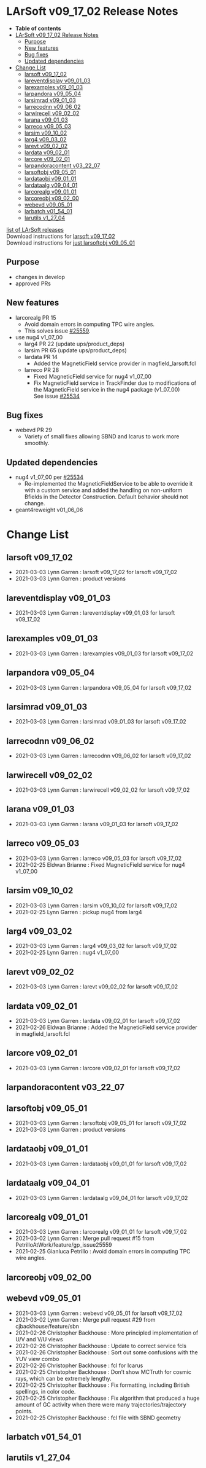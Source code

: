 LArSoft v09\_17\_02 Release Notes
======================================================================

-   **Table of contents**
-   [LArSoft v09\_17\_02 Release Notes](#LArSoft-v09_17_02-Release-Notes)
    -   [Purpose](#Purpose)
    -   [New features](#New-features)
    -   [Bug fixes](#Bug-fixes)
    -   [Updated dependencies](#Updated-dependencies)
-   [Change List](#Change-List)
    -   [larsoft v09\_17\_02](#larsoft-v09_17_02)
    -   [lareventdisplay v09\_01\_03](#lareventdisplay-v09_01_03)
    -   [larexamples v09\_01\_03](#larexamples-v09_01_03)
    -   [larpandora v09\_05\_04](#larpandora-v09_05_04)
    -   [larsimrad v09\_01\_03](#larsimrad-v09_01_03)
    -   [larrecodnn v09\_06\_02](#larrecodnn-v09_06_02)
    -   [larwirecell v09\_02\_02](#larwirecell-v09_02_02)
    -   [larana v09\_01\_03](#larana-v09_01_03)
    -   [larreco v09\_05\_03](#larreco-v09_05_03)
    -   [larsim v09\_10\_02](#larsim-v09_10_02)
    -   [larg4 v09\_03\_02](#larg4-v09_03_02)
    -   [larevt v09\_02\_02](#larevt-v09_02_02)
    -   [lardata v09\_02\_01](#lardata-v09_02_01)
    -   [larcore v09\_02\_01](#larcore-v09_02_01)
    -   [larpandoracontent v03\_22\_07](#larpandoracontent-v03_22_07)
    -   [larsoftobj v09\_05\_01](#larsoftobj-v09_05_01)
    -   [lardataobj v09\_01\_01](#lardataobj-v09_01_01)
    -   [lardataalg v09\_04\_01](#lardataalg-v09_04_01)
    -   [larcorealg v09\_01\_01](#larcorealg-v09_01_01)
    -   [larcoreobj v09\_02\_00](#larcoreobj-v09_02_00)
    -   [webevd v09\_05\_01](#webevd-v09_05_01)
    -   [larbatch v01\_54\_01](#larbatch-v01_54_01)
    -   [larutils v1\_27\_04](#larutils-v1_27_04)

[list of LArSoft releases](LArSoft_release_list)\
Download instructions for [larsoft v09\_17\_02](http://scisoft.fnal.gov/scisoft/bundles/larsoft/v09_17_02/larsoft-v09_17_02.html)\
Download instructions for [just larsoftobj v09\_05\_01](http://scisoft.fnal.gov/scisoft/bundles/larsoftobj/v09_05_01/larsoftobj-v09_05_01.html)

Purpose
--------------------

-   changes in develop
-   approved PRs

New features
------------------------------

-   larcorealg PR 15
    -   Avoid domain errors in computing TPC wire angles.
    -   This solves issue [\#25559](/redmine/issues/25559 "Bug: geo::WireGeo wire angle calculation (Closed)").
-   use nug4 v1\_07\_00
    -   larg4 PR 22 (update ups/product\_deps)
    -   larsim PR 65 (update ups/product\_deps)
    -   lardata PR 14
        -   Added the MagneticField service provider in magfield\_larsoft.fcl
    -   larreco PR 28
        -   Fixed MagneticField service for nug4 v1\_07\_00
        -   Fix MagneticField service in TrackFinder due to modifications of the MagneticField service in the nug4 package (v1\_07\_00)\
            See issue [\#25534](/redmine/issues/25534 "Feature: Merge branch feature/MagneticFieldService in nug4 and make a new release (Closed)")

Bug fixes
------------------------

-   webevd PR 29
    -   Variety of small fixes allowing SBND and Icarus to work more smoothly.

Updated dependencies
----------------------------------------------

-   nug4 v1\_07\_00 per [\#25534](/redmine/issues/25534 "Feature: Merge branch feature/MagneticFieldService in nug4 and make a new release (Closed)")
    -   Re-implemented the MagneticFieldService to be able to override it with a custom service and added the handling on non-uniform Bfields in the Detector Construction. Default behavior should not change.
-   geant4reweight v01\_06\_06

Change List
============================

larsoft v09\_17\_02
------------------------------------------

-   2021-03-03 Lynn Garren : larsoft v09\_17\_02 for larsoft v09\_17\_02
-   2021-03-03 Lynn Garren : product versions

lareventdisplay v09\_01\_03
----------------------------------------------------------

-   2021-03-03 Lynn Garren : lareventdisplay v09\_01\_03 for larsoft v09\_17\_02

larexamples v09\_01\_03
--------------------------------------------------

-   2021-03-03 Lynn Garren : larexamples v09\_01\_03 for larsoft v09\_17\_02

larpandora v09\_05\_04
------------------------------------------------

-   2021-03-03 Lynn Garren : larpandora v09\_05\_04 for larsoft v09\_17\_02

larsimrad v09\_01\_03
----------------------------------------------

-   2021-03-03 Lynn Garren : larsimrad v09\_01\_03 for larsoft v09\_17\_02

larrecodnn v09\_06\_02
------------------------------------------------

-   2021-03-03 Lynn Garren : larrecodnn v09\_06\_02 for larsoft v09\_17\_02

larwirecell v09\_02\_02
--------------------------------------------------

-   2021-03-03 Lynn Garren : larwirecell v09\_02\_02 for larsoft v09\_17\_02

larana v09\_01\_03
----------------------------------------

-   2021-03-03 Lynn Garren : larana v09\_01\_03 for larsoft v09\_17\_02

larreco v09\_05\_03
------------------------------------------

-   2021-03-03 Lynn Garren : larreco v09\_05\_03 for larsoft v09\_17\_02
-   2021-02-25 Eldwan Brianne : Fixed MagneticField service for nug4 v1\_07\_00

larsim v09\_10\_02
----------------------------------------

-   2021-03-03 Lynn Garren : larsim v09\_10\_02 for larsoft v09\_17\_02
-   2021-02-25 Lynn Garren : pickup nug4 from larg4

larg4 v09\_03\_02
--------------------------------------

-   2021-03-03 Lynn Garren : larg4 v09\_03\_02 for larsoft v09\_17\_02
-   2021-02-25 Lynn Garren : nug4 v1\_07\_00

larevt v09\_02\_02
----------------------------------------

-   2021-03-03 Lynn Garren : larevt v09\_02\_02 for larsoft v09\_17\_02

lardata v09\_02\_01
------------------------------------------

-   2021-03-03 Lynn Garren : lardata v09\_02\_01 for larsoft v09\_17\_02
-   2021-02-26 Eldwan Brianne : Added the MagneticField service provider in magfield\_larsoft.fcl

larcore v09\_02\_01
------------------------------------------

-   2021-03-03 Lynn Garren : larcore v09\_02\_01 for larsoft v09\_17\_02

larpandoracontent v03\_22\_07
--------------------------------------------------------------

larsoftobj v09\_05\_01
------------------------------------------------

-   2021-03-03 Lynn Garren : larsoftobj v09\_05\_01 for larsoft v09\_17\_02
-   2021-03-03 Lynn Garren : product versions

lardataobj v09\_01\_01
------------------------------------------------

-   2021-03-03 Lynn Garren : lardataobj v09\_01\_01 for larsoft v09\_17\_02

lardataalg v09\_04\_01
------------------------------------------------

-   2021-03-03 Lynn Garren : lardataalg v09\_04\_01 for larsoft v09\_17\_02

larcorealg v09\_01\_01
------------------------------------------------

-   2021-03-03 Lynn Garren : larcorealg v09\_01\_01 for larsoft v09\_17\_02
-   2021-03-02 Lynn Garren : Merge pull request \#15 from PetrilloAtWork/feature/gp\_issue25559
-   2021-02-25 Gianluca Petrillo : Avoid domain errors in computing TPC wire angles.

larcoreobj v09\_02\_00
------------------------------------------------

webevd v09\_05\_01
----------------------------------------

-   2021-03-03 Lynn Garren : webevd v09\_05\_01 for larsoft v09\_17\_02
-   2021-03-02 Lynn Garren : Merge pull request \#29 from cjbackhouse/feature/sbn
-   2021-02-26 Christopher Backhouse : More principled implementation of U/V and V/U views
-   2021-02-26 Christopher Backhouse : Update to correct service fcls
-   2021-02-26 Christopher Backhouse : Sort out some confusions with the YUV view combo
-   2021-02-26 Christopher Backhouse : fcl for Icarus
-   2021-02-25 Christopher Backhouse : Don’t show MCTruth for cosmic rays, which can be extremely lengthy.
-   2021-02-25 Christopher Backhouse : Fix formatting, including British spellings, in color code.
-   2021-02-25 Christopher Backhouse : Fix algorithm that produced a huge amount of GC activity when there were many trajectories/trajectory points.
-   2021-02-25 Christopher Backhouse : fcl file with SBND geometry

larbatch v01\_54\_01
--------------------------------------------

larutils v1\_27\_04
------------------------------------------
